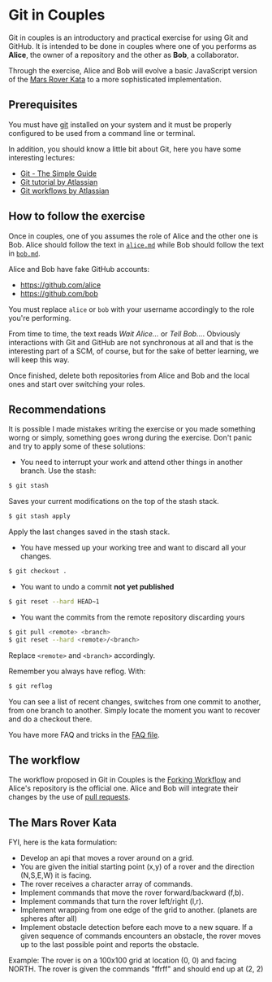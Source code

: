Git in Couples
==============

Git in couples is an introductory and practical exercise for using Git
and GitHub. It is intended to be done in couples where one of you performs
as __Alice__, the owner of a repository and the other as __Bob__, a
collaborator.

Through the exercise, Alice and Bob will evolve a basic JavaScript version
of the [Mars Rover Kata](http://craftsmanship.sv.cmu.edu/katas/mars-rover-kata)
to a more sophisticated implementation.

Prerequisites
-------------

You must have [git](http://git-scm.com/downloads) installed on your system and
it must be properly configured to be used from a command line or terminal.

In addition, you should know a little bit about Git, here you have some interesting
lectures:
 * [Git - The Simple Guide](http://rogerdudler.github.io/git-guide/)
 * [Git tutorial by Atlassian](https://www.atlassian.com/git/tutorial)
 * [Git workflows by Atlassian](https://www.atlassian.com/git/workflows)

How to follow the exercise
--------------------------

Once in couples, one of you assumes the role of Alice and the other one is Bob.
Alice should follow the text in
[`alice.md`](https://github.com/lodr/gitincouples/blob/master/alice.md)
while Bob should follow the text in
[`bob.md`](https://github.com/lodr/gitincouples/blob/master/bob.md).

Alice and Bob have fake GitHub accounts:
 * https://github.com/alice
 * https://github.com/bob

You must replace `alice` or `bob` with your username accordingly to the role
you're performing.

From time to time, the text reads _Wait Alice..._ or _Tell Bob..._. Obviously
interactions with Git and GitHub are not synchronous at all and that is the
interesting part of a SCM, of course, but for the sake of better learning, we
will keep this way.

Once finished, delete both repositories from Alice and Bob and the local ones
and start over switching your roles.

Recommendations
---------------

It is possible I made mistakes writing the exercise or you made something worng or simply, something goes
wrong during the exercise. Don't panic and try to apply some of these solutions:

 * You need to interrupt your work and attend other things in another branch. Use the stash:

```bash
$ git stash
```

Saves your current modifications on the top of the stash stack.

```bash
$ git stash apply
```

Apply the last changes saved in the stash stack.

 * You have messed up your working tree and want to discard all your changes.

```bash
$ git checkout .
```

 * You want to undo a commit **not yet published**

```bash
$ git reset --hard HEAD~1
```

 * You want the commits from the remote repository discarding yours

```bash
$ git pull <remote> <branch>
$ git reset --hard <remote>/<branch>
```

Replace `<remote>` and `<branch>` accordingly.

Remember you always have reflog. With:

```bash
$ git reflog
```

You can see a list of recent changes, switches from one commit to another, from one branch to another.
Simply locate the moment you want to recover and do a checkout there. 

You have more FAQ and tricks in the [FAQ file](https://github.com/lodr/gitincouples/edit/master/faq.md).

The workflow
------------

The workflow proposed in Git in Couples is the
[Forking Workflow](https://www.atlassian.com/git/workflows#!workflow-forking) and
Alice's repository is the official one. Alice and Bob will integrate their changes
by the use of [pull requests](https://help.github.com/articles/using-pull-requests).

The Mars Rover Kata
-------------------

FYI, here is the kata formulation:

 * Develop an api that moves a rover around on a grid.
 * You are given the initial starting point (x,y) of a rover and the direction (N,S,E,W) it is facing.
 * The rover receives a character array of commands.
 * Implement commands that move the rover forward/backward (f,b).
 * Implement commands that turn the rover left/right (l,r).
 * Implement wrapping from one edge of the grid to another. (planets are spheres after all)
 * Implement obstacle detection before each move to a new square. If a given sequence of commands encounters an obstacle, the rover moves up to the last possible point and reports the obstacle.

Example: The rover is on a 100x100 grid at location (0, 0) and facing NORTH.
The rover is given the commands "ffrff" and should end up at (2, 2)
